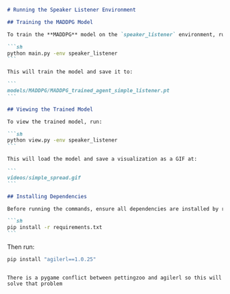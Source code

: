 ````md
# Running the Speaker Listener Environment

## Training the MADDPG Model

To train the **MADDPG** model on the `speaker_listener` environment, run:

```sh
python main.py -env speaker_listener
```

This will train the model and save it to:

```
models/MADDPG/MADDPG_trained_agent_simple_listener.pt
```

## Viewing the Trained Model

To view the trained model, run:

```sh
python view.py -env speaker_listener
```

This will load the model and save a visualization as a GIF at:

```
videos/simple_spread.gif
```

## Installing Dependencies

Before running the commands, ensure all dependencies are installed by running:

```sh
pip install -r requirements.txt
```
````

Then run:

```sh
pip install "agilerl==1.0.25"
```
````

There is a pygame conflict between pettingzoo and agilerl so this will solve that problem
